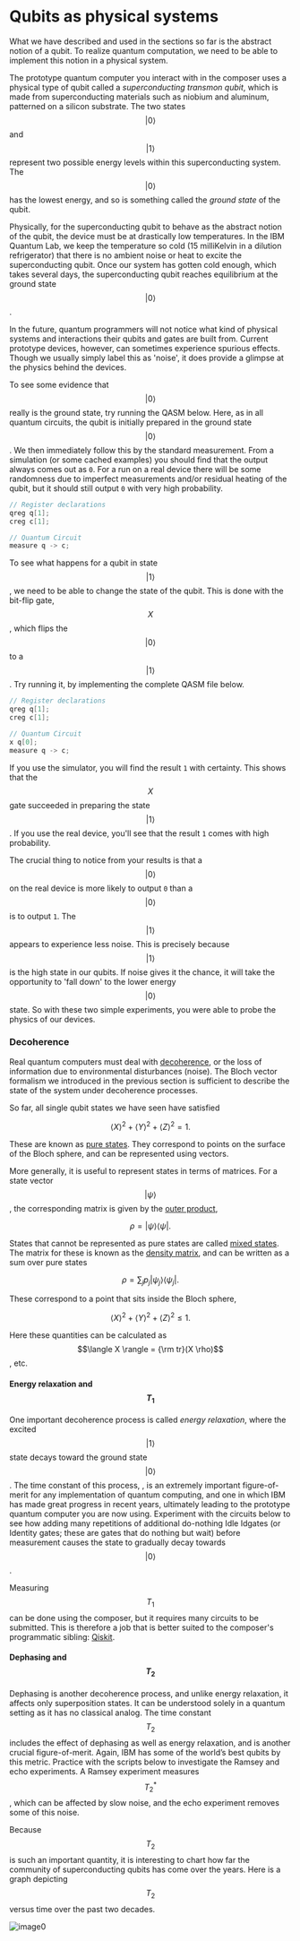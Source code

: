 # Qubits as physical systems

What we have described and used in the sections so far is the abstract notion of a qubit. To realize quantum computation, we need to be able to implement this notion in a physical system.

The prototype quantum computer you interact with in the composer uses a physical type of qubit called a _superconducting transmon qubit_, which is made from superconducting materials such as niobium and aluminum, patterned on a silicon substrate. The two states $$|0\rangle$$ and $$|1\rangle$$represent two possible energy levels within this superconducting system. The $$|0\rangle$$ has the lowest energy, and so is something called the _ground state_ of the qubit.

Physically, for the superconducting qubit to behave as the abstract notion of the qubit, the device must be at drastically low temperatures. In the IBM Quantum Lab, we keep the temperature so cold \(15 milliKelvin in a dilution refrigerator\) that there is no ambient noise or heat to excite the superconducting qubit. Once our system has gotten cold enough, which takes several days, the superconducting qubit reaches equilibrium at the ground state $$|0\rangle$$.

In the future, quantum programmers will not notice what kind of physical systems and interactions their qubits and gates are built from. Current prototype devices, however, can sometimes experience spurious effects. Though we usually simply label this as 'noise', it does provide a glimpse at the physics behind the devices.

To see some evidence that $$|0\rangle$$ really is the ground state, try running the QASM below. Here, as in all quantum circuits, the qubit is initially prepared in the ground state $$|0\rangle$$. We then immediately follow this by the standard measurement. From a simulation \(or some cached examples\) you should find that the output always comes out as `0`. For a run on a real device there will be some randomness due to  imperfect measurements and/or residual heating of the qubit, but it should still output `0` with very high probability. 

```cpp
// Register declarations
qreg q[1];
creg c[1];

// Quantum Circuit
measure q -> c;
```

To see what happens for a qubit in state $$|1\rangle$$, we need to be able to change the state of the qubit. This is done with the bit-flip gate, $$X$$, which flips the $$|0\rangle$$ to a  $$|1\rangle$$. Try running it, by implementing the complete QASM file below.

```cpp
// Register declarations
qreg q[1];
creg c[1];

// Quantum Circuit
x q[0];
measure q -> c;
```

If you use the simulator, you will find the result `1` with certainty. This shows that the $$X$$ gate succeeded in preparing the state $$|1\rangle$$. If you use the real device, you'll see that the result `1` comes with high probability.

The crucial thing to notice from your results is that a $$|0\rangle$$ on the real device is more likely to output `0` than a $$|0\rangle$$ is to output `1`. The $$|1\rangle$$appears to experience less noise. This is precisely because $$|1\rangle$$ is the high state in our qubits. If noise gives it the chance, it will take the opportunity to 'fall down' to the lower energy  $$|0\rangle$$ state. So with these two simple experiments, you were able to probe the physics of our devices.

### Decoherence

Real quantum computers must deal with [decoherence](https://en.wikipedia.org/wiki/Quantum_decoherence), or the loss of information due to environmental disturbances \(noise\). The Bloch vector formalism we introduced in the previous section is sufficient to describe the state of the system under decoherence processes.

So far, all single qubit states we have seen have satisfied

$$
\langle X \rangle^2 + \langle Y \rangle^2 + \langle Z \rangle^2 = 1.
$$

These are known as [pure states](https://en.wikipedia.org/wiki/Quantum_state#Pure_states). They correspond to points on the surface of the Bloch sphere, and can be represented using vectors.

More generally, it is useful to represent states in terms of matrices. For a state vector $$|\psi\rangle$$, the corresponding matrix is given by the [outer product](../universality-of-quantum-computation/universality.md),

$$
\rho = |\psi\rangle\langle\psi|.
$$

States that cannot be represented as pure states are called [mixed states](https://en.wikipedia.org/wiki/Quantum_state#Mixed_states). The matrix for these is known as the [density matrix](https://en.wikipedia.org/wiki/Density_matrix), and can be written as a sum over pure states

$$
\rho = \sum_j p_j  |\psi_j\rangle\langle\psi_j|.
$$

These correspond to a point that sits inside the Bloch sphere,

$$
\langle X \rangle^2 + \langle Y \rangle^2 + \langle Z \rangle^2 \leq 1.
$$

Here these quantities can be calculated as $$\langle X \rangle = {\rm tr}(X \rho)$$, etc.

#### Energy relaxation and $$T_1$$ 

One important decoherence process is called _energy relaxation_, where the excited $$|1\rangle$$ state decays toward the ground state$$|0\rangle$$. The time constant of this process, , is an extremely important figure-of-merit for any implementation of quantum computing, and one in which IBM has made great progress in recent years, ultimately leading to the prototype quantum computer you are now using. Experiment with the circuits below to see how adding many repetitions of additional do-nothing Idle Idgates \(or Identity gates; these are gates that do nothing but wait\) before measurement causes the state to gradually decay towards $$|0\rangle$$.

Measuring $$T_1$$can be done using the composer, but it requires many circuits to be submitted. This is therefore a job that is better suited to the composer's programmatic sibling: [Qiskit](https://learnqiskit.gitbook.io/developers/).

#### Dephasing and $$T_2$$ 

Dephasing is another decoherence process, and unlike energy relaxation, it affects only superposition states. It can be understood solely in a quantum setting as it has no classical analog. The time constant $$T_2$$ includes the effect of dephasing as well as energy relaxation, and is another crucial figure-of-merit. Again, IBM has some of the world’s best qubits by this metric. Practice with the scripts below to investigate the Ramsey and echo experiments. A Ramsey experiment measures $$T_2^*$$ , which can be affected by slow noise, and the echo experiment removes some of this noise.

Because $$T_2$$ is such an important quantity, it is interesting to chart how far the community of superconducting qubits has come over the years. Here is a graph depicting $$T_2$$ versus time over the past two decades.

![image0](https://dal.objectstorage.open.softlayer.com/v1/AUTH_039c3bf6e6e54d76b8e66152e2f87877/images-classroom/T2h1lc19xmqrdlsor.png)

